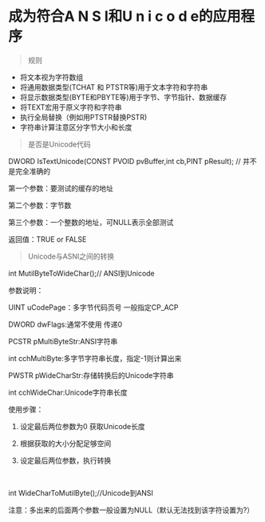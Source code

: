 # 成为符合A N S I和U n i c o d e的应用程序

> 规则

- 将文本视为字符数组
- 将通用数据类型(TCHAT 和 PTSTR等)用于文本字符和字符串
- 将显示数据类型(BYTE和PBYTE等)用于字节、字节指针、数据缓存
- 将TEXT宏用于原义字符和字符串
- 执行全局替换（例如用PTSTR替换PSTR)
- 字符串计算注意区分字节大小和长度

> 是否是Unicode代码

DWORD IsTextUnicode(CONST PVOID pvBuffer,int cb,PINT pResult); // 并不是完全准确的

第一个参数：要测试的缓存的地址

第二个参数：字节数

第三个参数：一个整数的地址，可NULL表示全部测试

返回值：TRUE or FALSE

> Unicode与ASNI之间的转换

int	MutilByteToWideChar();// ANSI到Unicode

参数说明：

UINT		uCodePage：多字节代码页号   一般指定CP_ACP

DWORD		dwFlags:通常不使用 传递0

PCSTR		pMultiByteStr:ANSI字符串

int			cchMultiByte:多字节字符串长度，指定-1则计算出来

PWSTR		pWideCharStr:存储转换后的Unicode字符串

int			cchWideChar:Unicode字符串长度

使用步骤：

1. 设定最后两位参数为0 获取Unicode长度

2. 根据获取的大小分配足够空间

3. 设定最后两位参数，执行转换

   ​

int	WideCharToMutilByte();//Unicode到ANSI

注意：多出来的后面两个参数一般设置为NULL（默认无法找到该字符设置为?）